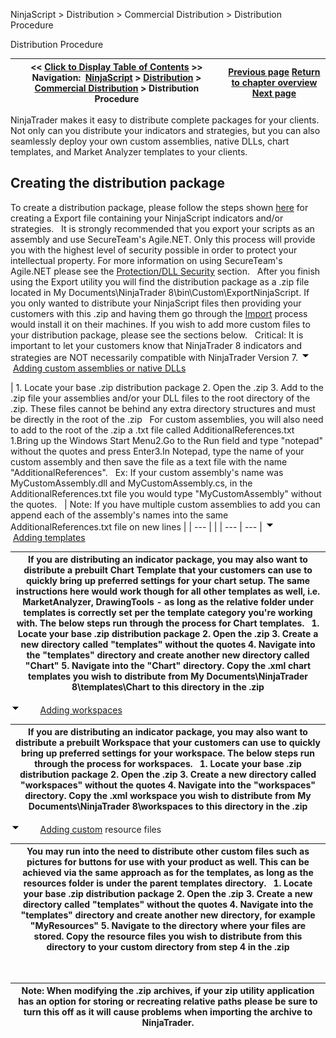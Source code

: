 ﻿
NinjaScript \> Distribution \> Commercial Distribution \> Distribution Procedure

Distribution Procedure

| \<\< [Click to Display Table of Contents](distribution_procedure.md) \>\> **Navigation:**     [NinjaScript](ninjascript-1.md) \> [Distribution](distribution-1.md) \> [Commercial Distribution](commercial_distribution-1.md) \> Distribution Procedure | [Previous page](best_practices-1.md) [Return to chapter overview](commercial_distribution-1.md) [Next page](editor-1.md) |
| --- | --- |
NinjaTrader makes it easy to distribute complete packages for your clients. Not only can you distribute your indicators and strategies, but you can also seamlessly deploy your own custom assemblies, native DLLs, chart templates, and Market Analyzer templates to your clients.

## Creating the distribution package
To create a distribution package, please follow the steps shown [here](export-1.md) for creating a Export file containing your NinjaScript indicators and/or strategies.
 
It is strongly recommended that you export your scripts as an assembly and use SecureTeam's Agile.NET. Only this process will provide you with the highest level of security possible in order to protect your intellectual property. For more information on using SecureTeam's Agile.NET please see the [Protection/DLL Security](export-1.md) section.
 
After you finish using the Export utility you will find the distribution package as a .zip file located in My Documents\\NinjaTrader 8\\bin\\Custom\\ExportNinjaScript. If you only wanted to distribute your NinjaScript files then providing your customers with this .zip and having them go through the [Import](import-1.md) process would install it on their machines. If you wish to add more custom files to your distribution package, please see the sections below.
 
Critical: It is important to let your customers know that NinjaTrader 8 indicators and strategies are NOT necessarily compatible with NinjaTrader Version 7\.
![tog_minus](tog_minus-1.gif)        [Adding custom assemblies or native DLLs](javascript:HMToggle('toggle','AddingCustomAssembliesOrNativeDlls','AddingCustomAssembliesOrNativeDlls_ICON'))

| 1\. Locate your base .zip distribution package 2\. Open the .zip 3\. Add to the .zip file your assemblies and/or your DLL files to the root directory of the .zip. These files cannot be behind any extra directory structures and must be directly in the root of the .zip   For custom assemblies, you will also need to add to the root of the .zip a .txt file called AdditionalReferences.txt   1\.Bring up the Windows Start Menu2\.Go to the Run field and type "notepad" without the quotes and press Enter3\.In Notepad, type the name of your custom assembly and then save the file as a text file with the name "AdditionalReferences".   Ex: If your custom assembly's name was MyCustomAssembly.dll and MyCustomAssembly.cs, in the AdditionalReferences.txt file you would type "MyCustomAssembly" without the quotes.    | Note: If you have multiple custom assemblies to add you can append each of the assembly's names into the same AdditionalReferences.txt file on new lines | | --- | |
| --- | --- |
![tog_minus](tog_minus-1.gif)        [Adding templates](javascript:HMToggle('toggle','AddingChartTemplates','AddingChartTemplates_ICON'))

| If you are distributing an indicator package, you may also want to distribute a prebuilt Chart Template that your customers can use to quickly bring up preferred settings for your chart setup. The same instructions here would work though for all other templates as well, i.e. MarketAnalyzer, DrawingTools \- as long as the relative folder under templates is correctly set per the template category you're working with. The below steps run through the process for Chart templates.   1\. Locate your base .zip distribution package 2\. Open the .zip 3\. Create a new directory called "templates" without the quotes 4\. Navigate into the "templates" directory and create another new directory called "Chart" 5\. Navigate into the "Chart" directory. Copy the .xml chart templates you wish to distribute from My Documents\\NinjaTrader 8\\templates\\Chart to this directory in the .zip |
| --- |
![tog_minus](tog_minus-1.gif)        [Adding workspaces](javascript:HMToggle('toggle','AddingWorkspaces','AddingWorkspaces_ICON'))

| If you are distributing an indicator package, you may also want to distribute a prebuilt Workspace that your customers can use to quickly bring up preferred settings for your workspace. The below steps run through the process for workspaces.   1\. Locate your base .zip distribution package 2\. Open the .zip 3\. Create a new directory called "workspaces" without the quotes 4\. Navigate into the "workspaces" directory. Copy the .xml workspace you wish to distribute from My Documents\\NinjaTrader 8\\workspaces to this directory in the .zip |
| --- |
![tog_minus](tog_minus-1.gif)        [Adding custom](javascript:HMToggle('toggle','AddingMarketAnalyzerTemplates','AddingMarketAnalyzerTemplates_ICON')) resource files

| You may run into the need to distribute other custom files such as pictures for buttons for use with your product as well. This can be achieved via the same approach as for the templates, as long as the resources folder is under the parent templates directory.   1\. Locate your base .zip distribution package 2\. Open the .zip 3\. Create a new directory called "templates" without the quotes 4\. Navigate into the "templates" directory and create another new directory, for example "MyResources" 5\. Navigate to the directory where your files are stored. Copy the resource files you wish to distribute from this directory to your custom directory from step 4 in the .zip |
| --- |
 

| Note: When modifying the .zip archives, if your zip utility application has an option for storing or recreating relative paths please be sure to turn this off as it will cause problems when importing the archive to NinjaTrader. |
| --- |

